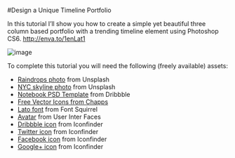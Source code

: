 #Design a Unique Timeline Portfolio

In this tutorial I’ll show you how to create a simple yet beautiful three column based portfolio with a trending timeline element using Photoshop CS6.
http://enva.to/1enLat1

![image](http://cdn.tutsplus.com/webdesign/uploads/2014/01/timeline_portfolio.png)

To complete this tutorial you will need the following (freely available) assets:

*   [Raindrops photo](http://666a658c624a3c03a6b2-25cda059d975d2f318c03e90bcf17c40.r92.cf1.rackcdn.com/unsplash_5287d4367585d_1.JPG) from Unsplash
*   [NYC skyline photo](http://666a658c624a3c03a6b2-25cda059d975d2f318c03e90bcf17c40.r92.cf1.rackcdn.com/unsplash_5255bf45a4a45_1.JPG) from Unsplash
*   [Notebook PSD Template](http://dribbble.com/shots/1308200-Notebook-Free-Landing-Page-PSD-Template?list=buckets) from Dribbble
*   [Free Vector Icons from Chapps](https://www.behance.net/gallery/Free-Vector-Icons-from-Chapps/11613275)
*   [Lato font](http://www.fontsquirrel.com/fonts/lato) from Font Squirrel
*   [Avatar](http://uifaces.com/) from User Inter Faces
*   [Dribbble icon](https://www.iconfinder.com/icons/104457/dribbble_icon#size=24) from Iconfinder
*   [Twitter icon](https://www.iconfinder.com/icons/104461/twitter_icon#size=24) from Iconfinder
*   [Facebook icon](https://www.iconfinder.com/icons/104458/facebook_fb_social_social_media_icon#size=24) from Iconfinder
*   [Google+ icon](https://www.iconfinder.com/icons/104424/google_google%2B_plus_icon#size=24) from Iconfinder
